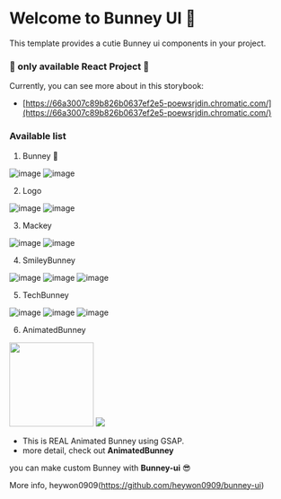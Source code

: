 # Welcome to Bunney UI 🐰

This template provides a cutie Bunney ui components in your project. <br/>

### 🛑 only available **React** Project 🛑

Currently, you can see more about in this storybook:

-   [https://66a3007c89b826b0637ef2e5-poewsrjdin.chromatic.com/](https://66a3007c89b826b0637ef2e5-poewsrjdin.chromatic.com/)

### Available list

1. Bunney 🐰

![image](https://github.com/user-attachments/assets/95c119d9-c0b7-4bc6-aa97-068c00e187a1)
![image](https://github.com/user-attachments/assets/94620be2-3b36-46e8-8434-1fa24ad28136)

2. Logo

![image](https://github.com/user-attachments/assets/b83dab85-f092-4fd9-828e-d02ab5860093)
![image](https://github.com/user-attachments/assets/372f2f15-1169-4c92-b44f-e7670c9fe264)

3. Mackey

![image](https://github.com/user-attachments/assets/32510d35-7853-4562-bdf9-710d59f7ef30)
![image](https://github.com/user-attachments/assets/ac088a3f-7233-4ace-be99-2cf3733ce958)

4. SmileyBunney

![image](https://github.com/user-attachments/assets/93cc48a4-f007-4516-9af4-15f70220353c)
![image](https://github.com/user-attachments/assets/1b3d8d66-41be-468b-9c9b-e3c5e6e87fba)
![image](https://github.com/user-attachments/assets/9eb6e373-3f41-43fd-950f-6f074157c540)

5. TechBunney

![image](https://github.com/user-attachments/assets/0642a3ad-def9-46de-b9e9-6708e6f0a85b)
![image](https://github.com/user-attachments/assets/5445639e-3742-4c03-9f35-60efa0b92cc2)
![image](https://github.com/user-attachments/assets/b17a4d9f-15e8-4011-b52f-dda877503e89)

6. AnimatedBunney
<img src="https://github.com/user-attachments/assets/63ceb4d9-38d5-48c8-b9cf-63cb065ee811" width="150" height="150"/>
<img src="https://github.com/user-attachments/assets/92d71712-aad4-47fe-9e88-b8be0b8d9c7b" />
<br/>


  -   This is REAL Animated Bunney using GSAP.
  -   more detail, check out **AnimatedBunney**

you can make custom Bunney with **Bunney-ui** 😎

More info, heywon0909(https://github.com/heywon0909/bunney-ui)
